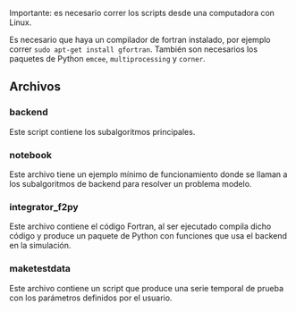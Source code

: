 Importante: es necesario correr los scripts desde una computadora con Linux.

Es necesario que haya un compilador de fortran instalado, por ejemplo correr `sudo apt-get install gfortran`. También son necesarios los paquetes de Python `emcee`, `multiprocessing` y `corner`.

## Archivos

### backend
Este script contiene los subalgoritmos principales.

### notebook
Este archivo tiene un ejemplo mínimo de funcionamiento donde se llaman a los subalgoritmos de backend para resolver un problema modelo. 

### integrator_f2py
Este archivo contiene el código Fortran, al ser ejecutado compila dicho código y produce un paquete de Python con funciones que usa el backend en la simulación.

### maketestdata
Este archivo contiene un script que produce una serie temporal de prueba con los parámetros definidos por el usuario. 

